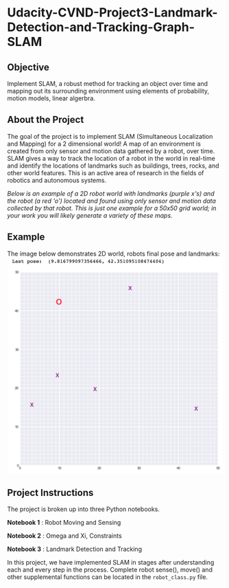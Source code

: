 # Udacity-CVND-Project3-Landmark-Detection-and-Tracking-Graph-SLAM

## Objective

Implement SLAM, a robust method for tracking an object over time and mapping out its surrounding environment using elements of probability, motion models, linear algerbra.


## About the Project

The goal of the project is to implement SLAM (Simultaneous Localization and Mapping) for a 2 dimensional world! A map of an environment is created from only sensor and motion data gathered by a robot, over time. SLAM gives a way to track the location of a robot in the world in real-time and identify the locations of landmarks such as buildings, trees, rocks, and other world features. This is an active area of research in the fields of robotics and autonomous systems.

*Below is an example of a 2D robot world with landmarks (purple x's) and the robot (a red 'o') located and found using only sensor and motion data collected by that robot. This is just one example for a 50x50 grid world; in your work you will likely generate a variety of these maps.*


## Example

The image below demonstrates 2D world, robots final pose and landmarks: <br>
[![image](https://github.com/ChaitanyaC22/Udacity-CVND-Project3-Landmark-Detection-and-Tracking-Graph-SLAM/blob/chai_main/images/robot_world.png)](https://github.com/ChaitanyaC22/Udacity-CVND-Project3-Landmark-Detection-and-Tracking-Graph-SLAM/blob/chai_main/images/robot_world.png)

## Project Instructions

The project is broken up into three Python notebooks.

**Notebook 1** : Robot Moving and Sensing

**Notebook 2** : Omega and Xi, Constraints

**Notebook 3** : Landmark Detection and Tracking

In this project, we have implemented SLAM in stages after understanding each and every step in the process. Complete robot sense(), move() and other supplemental functions can be located in the `robot_class.py` file. 
